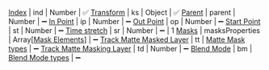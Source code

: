 [Index](../common#index) | ind | Number | ✅
[Transform](../common#transform) | ks | Object | ✅ 
[Parent](../common#parenting) | parent | Number | ➖
[In Point](../common#in-point) | ip | Number | ➖
[Out Point](../common#out-point) | op | Number | ➖
[Start Point](../common#start-point) | st | Number | ➖
[Time stretch](../common#time-stretch) | sr | Number | ➖ | 1
[Masks](../common#clipping-masks) | masksProperties | Array[[Mask Elements](#mask-elements)] | ➖
[Track Matte Masked Layer](../common#masked-layer) | tt | [Matte Mask types](../../properties/matte-mask-types) | ➖
[Track Matte Masking Layer](../common#masking-layer) | td | Number | ➖
[Blend Mode](../common#blend-mode) | bm | [Blend Mode types](../../properties/blend-mode-types) | ➖